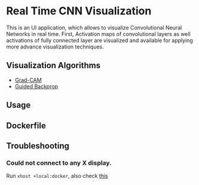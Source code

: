# Real Time CNN Visualization

This is an UI application, which allows to visualize Convolutional Neural Networks in real time.
First, Activation maps of convolutional layers as well activations of fully connected layer are visualized and available for applying more advance visualization techniques.

## Visualization Algorithms

* [Grad-CAM](https://arxiv.org/abs/1610.02391 "Grad-CAM: Visual Explanations from Deep Networks via Gradient-based Localization")
* [Guided Backprop](https://arxiv.org/abs/1412.6806 "Striving for Simplicity: The All Convolutional Net")

## Usage

## Dockerfile

## Troubleshooting

### Could not connect to any X display.

Run `xhost +local:docker`, also check [this](https://forums.docker.com/t/start-a-gui-application-as-root-in-a-ubuntu-container/17069)
